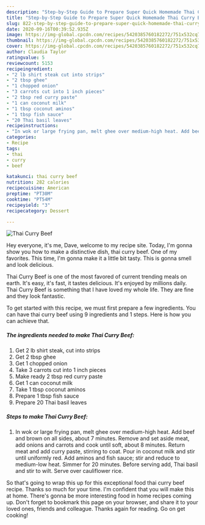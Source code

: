 ```yaml
---
description: "Step-by-Step Guide to Prepare Super Quick Homemade Thai Curry Beef"
title: "Step-by-Step Guide to Prepare Super Quick Homemade Thai Curry Beef"
slug: 822-step-by-step-guide-to-prepare-super-quick-homemade-thai-curry-beef
date: 2020-09-16T00:39:52.935Z
image: https://img-global.cpcdn.com/recipes/5420385760182272/751x532cq70/thai-curry-beef-recipe-main-photo.jpg
thumbnail: https://img-global.cpcdn.com/recipes/5420385760182272/751x532cq70/thai-curry-beef-recipe-main-photo.jpg
cover: https://img-global.cpcdn.com/recipes/5420385760182272/751x532cq70/thai-curry-beef-recipe-main-photo.jpg
author: Claudia Taylor
ratingvalue: 5
reviewcount: 5153
recipeingredient:
- "2 lb shirt steak cut into strips"
- "2 tbsp ghee"
- "1 chopped onion"
- "3 carrots cut into 1 inch pieces"
- "2 tbsp red curry paste"
- "1 can coconut milk"
- "1 tbsp coconut aminos"
- "1 tbsp fish sauce"
- "20 Thai basil leaves"
recipeinstructions:
- "In wok or large frying pan, melt ghee over medium-high heat. Add beef and brown on all sides, about 7 minutes. Remove and set aside meat, add onions and carrots and cook until soft, about 8 minutes. Return meat and add curry paste, stirring to coat. Pour in coconut milk and stir until uniformly red. Add aminos and fish sauce; stir and reduce to medium-low heat. Simmer for 20 minutes. Before serving add, Thai basil and stir to wilt. Serve over cauliflower rice."
categories:
- Recipe
tags:
- thai
- curry
- beef

katakunci: thai curry beef 
nutrition: 282 calories
recipecuisine: American
preptime: "PT30M"
cooktime: "PT54M"
recipeyield: "3"
recipecategory: Dessert

---
```



![Thai Curry Beef](https://img-global.cpcdn.com/recipes/5420385760182272/751x532cq70/thai-curry-beef-recipe-main-photo.jpg)

Hey everyone, it's me, Dave, welcome to my recipe site. Today, I'm gonna show you how to make a distinctive dish, thai curry beef. One of my favorites. This time, I'm gonna make it a little bit tasty. This is gonna smell and look delicious.

Thai Curry Beef is one of the most favored of current trending meals on earth. It's easy, it's fast, it tastes delicious. It's enjoyed by millions daily. Thai Curry Beef is something that I have loved my whole life. They are fine and they look fantastic.




To get started with this recipe, we must first prepare a few ingredients. You can have thai curry beef using 9 ingredients and 1 steps. Here is how you can achieve that.

<!--inarticleads1-->

##### The ingredients needed to make Thai Curry Beef:

1. Get 2 lb shirt steak, cut into strips
1. Get 2 tbsp ghee
1. Get 1 chopped onion
1. Take 3 carrots cut into 1 inch pieces
1. Make ready 2 tbsp red curry paste
1. Get 1 can coconut milk
1. Take 1 tbsp coconut aminos
1. Prepare 1 tbsp fish sauce
1. Prepare 20 Thai basil leaves




<!--inarticleads2-->

##### Steps to make Thai Curry Beef:

1. In wok or large frying pan, melt ghee over medium-high heat. Add beef and brown on all sides, about 7 minutes. Remove and set aside meat, add onions and carrots and cook until soft, about 8 minutes. Return meat and add curry paste, stirring to coat. Pour in coconut milk and stir until uniformly red. Add aminos and fish sauce; stir and reduce to medium-low heat. Simmer for 20 minutes. Before serving add, Thai basil and stir to wilt. Serve over cauliflower rice.




So that's going to wrap this up for this exceptional food thai curry beef recipe. Thanks so much for your time. I'm confident that you will make this at home. There's gonna be more interesting food in home recipes coming up. Don't forget to bookmark this page on your browser, and share it to your loved ones, friends and colleague. Thanks again for reading. Go on get cooking!

